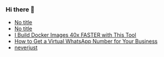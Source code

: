 ### Hi there 👋

<!-- daily.dev BOOKMARKS:START -->
- [No title](https://app.daily.dev/posts/2wNi4wEV3?utm_source=rss&utm_medium=bookmarks&utm_campaign=PnGboN99PhXCxFrWGGg2C)
- [No title](https://app.daily.dev/posts/DocSI6tRh?utm_source=rss&utm_medium=bookmarks&utm_campaign=PnGboN99PhXCxFrWGGg2C)
- [I Build Docker Images 40x FASTER with This Tool](https://app.daily.dev/posts/OsecUAFEH?utm_source=rss&utm_medium=bookmarks&utm_campaign=PnGboN99PhXCxFrWGGg2C)
- [How to Get a Virtual WhatsApp Number for Your Business](https://app.daily.dev/posts/T1fQ8QnMP?utm_source=rss&utm_medium=bookmarks&utm_campaign=PnGboN99PhXCxFrWGGg2C)
- [neverjust](https://app.daily.dev/posts/lPZEQXHNi?utm_source=rss&utm_medium=bookmarks&utm_campaign=PnGboN99PhXCxFrWGGg2C)
<!-- daily.dev BOOKMARKS:END -->

<!--
**dinesh4monto/dinesh4monto** is a ✨ _special_ ✨ repository because its `README.md` (this file) appears on your GitHub profile.

Here are some ideas to get you started:

- 🔭 I’m currently working on ...
- 🌱 I’m currently learning ...
- 👯 I’m looking to collaborate on ...
- 🤔 I’m looking for help with ...
- 💬 Ask me about ...
- 📫 How to reach me: ...
- 😄 Pronouns: ...
- ⚡ Fun fact: ...
-->
